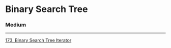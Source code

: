 # Binary Search Tree

### Medium
---
[173. Binary Search Tree Iterator](../solutions/0173-Binary%20Search%20Tree%20Iterator.md)</br>